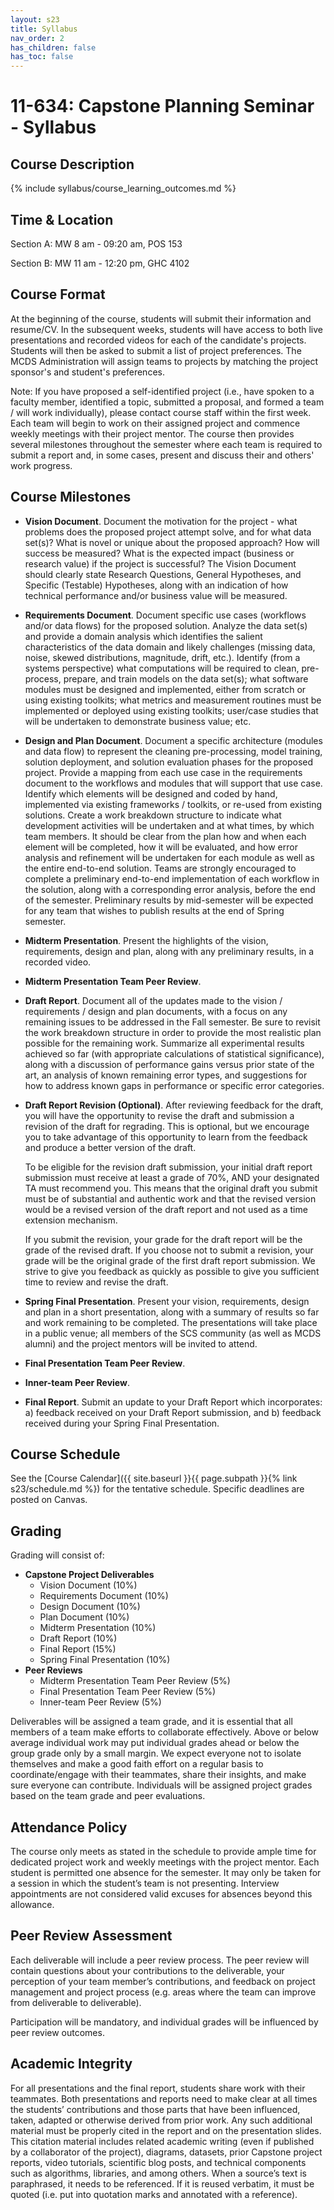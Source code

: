 ```yaml
---
layout: s23
title: Syllabus
nav_order: 2
has_children: false
has_toc: false
---
```


# 11-634: Capstone Planning Seminar - Syllabus

## Course Description

{% include syllabus/course_learning_outcomes.md %}

## Time & Location

Section A: MW 8 am - 09:20 am, POS 153

Section B: MW 11 am - 12:20 pm, GHC 4102

## Course Format

At the beginning of the course, students will submit their information and resume/CV. In the subsequent weeks, students will have access to both live presentations and recorded videos for each of the candidate's projects. Students will then be asked to submit a list of project preferences. The MCDS Administration will assign teams to projects by matching the project sponsor's and student's preferences. 

Note: If you have proposed a self-identified project (i.e., have spoken to a faculty member, identified a topic, submitted a proposal, and formed a team / will work individually), please contact course staff within the first week. Each team will begin to work on their assigned project and commence weekly meetings with their project mentor. The course then provides several milestones throughout the semester where each team is required to submit a report and, in some cases, present and discuss their and others' work progress.

## Course Milestones

- **Vision Document**. Document the motivation for the project - what problems does the proposed project attempt solve, and for what data set(s)? What is novel or unique about the proposed approach? How will success be measured? What is the expected impact (business or research value) if the project is successful? The Vision Document should clearly state Research Questions, General Hypotheses, and Specific (Testable) Hypotheses, along with an indication of how technical performance and/or business value will be measured.

- **Requirements Document**. Document specific use cases (workflows and/or data flows) for the proposed solution. Analyze the data set(s) and provide a domain analysis which identifies the salient characteristics of the data domain and likely challenges (missing data, noise, skewed distributions, magnitude, drift, etc.). Identify (from a systems perspective) what computations will be required to clean, pre-process, prepare, and train models on the data set(s); what software modules must be designed and implemented, either from scratch or using existing toolkits; what metrics and measurement routines must be implemented or deployed using existing toolkits; user/case studies that will be undertaken to demonstrate business value; etc.

- **Design and Plan Document**. Document a specific architecture (modules and data flow) to represent the cleaning pre-processing, model training, solution deployment, and solution evaluation phases for the proposed project. Provide a mapping from each use case in the requirements document to the workflows and modules that will support that use case. Identify which elements will be designed and coded by hand, implemented via existing frameworks / toolkits, or re-used from existing solutions. Create a work breakdown structure to indicate what development activities will be undertaken and at what times, by which team members. It should be clear from the plan how and when each element will be completed, how it will be evaluated, and how error analysis and refinement will be undertaken for each module as well as the entire end-to-end solution. Teams are strongly encouraged to complete a preliminary end-to-end implementation of each workflow in the solution, along with a corresponding error analysis, before the end of the semester. Preliminary results by mid-semester will be expected for any team that wishes to publish results at the end of Spring semester.

- **Midterm Presentation**. Present the highlights of the vision, requirements, design and plan, along with any preliminary results, in a recorded video.

- **Midterm Presentation Team Peer Review**.

- **Draft Report**. Document all of the updates made to the vision / requirements / design and plan documents, with a focus on any remaining issues to be addressed in the Fall semester. Be sure to revisit the work breakdown structure in order to provide the most realistic plan possible for the remaining work. Summarize all experimental results achieved so far (with appropriate calculations of statistical significance), along with a discussion of performance gains versus prior state of the art, an analysis of known remaining error types, and suggestions for how to address known gaps in performance or specific error categories.

- **Draft Report Revision (Optional)**. After reviewing feedback for the draft, you will have the opportunity to revise the draft and submission a revision of the draft for regrading. This is optional, but we encourage you to take advantage of this opportunity to learn from the feedback and produce a better version of the draft.

  To be eligible for the revision draft submission, your initial draft report submission must receive at least a grade of 70%, AND your designated TA must recommend you. This means that the original draft you submit must be of substantial and authentic work and that the revised version would be a revised version of the draft report and not used as a time extension mechanism.

  If you submit the revision, your grade for the draft report will be the grade of the revised draft. If you choose not to submit a revision, your grade will be the original grade of the first draft report submission. We strive to give you feedback as quickly as possible to give you sufficient time to review and revise the draft.

- **Spring Final Presentation**. Present your vision, requirements, design and plan in a short presentation, along with a summary of results so far and work remaining to be completed. The presentations will take place in a public venue; all members of the SCS community (as well as MCDS alumni) and the project mentors will be invited to attend.

- **Final Presentation Team Peer Review**.

- **Inner-team Peer Review**.

- **Final Report**. Submit an update to your Draft Report which incorporates: a) feedback received on your Draft Report submission, and b) feedback received during your Spring Final Presentation.

## Course Schedule

See the [Course Calendar]({{ site.baseurl }}{{ page.subpath }}{% link s23/schedule.md %}) for the tentative schedule. Specific deadlines are posted on Canvas.

## Grading
Grading will consist of:
- **Capstone Project Deliverables**
  - Vision Document (10%)
  - Requirements Document (10%)
  - Design Document (10%)
  - Plan Document (10%)
  - Midterm Presentation (10%)
  - Draft Report (10%)
  - Final Report (15%)
  - Spring Final Presentation (10%)
- **Peer Reviews**
  - Midterm Presentation Team Peer Review (5%)
  - Final Presentation Team Peer Review (5%)
  - Inner-team Peer Review (5%)

Deliverables will be assigned a team grade, and it is essential that all members of a team make efforts to collaborate effectively. Above or below average individual work may put individual grades ahead or below the group grade only by a small margin. We expect everyone not to isolate themselves and make a good faith effort on a regular basis to coordinate/engage with their teammates, share their insights, and make sure everyone can contribute. Individuals will be assigned project grades based on the team grade and peer evaluations.

## Attendance Policy
The course only meets as stated in the schedule to provide ample time for dedicated project work and weekly meetings with the project mentor. Each student is permitted one absence for the semester. It may only be taken for a session in which the student’s team is not presenting. Interview appointments are not considered valid excuses for absences beyond this allowance.

## Peer Review Assessment
Each deliverable will include a peer review process. The peer review will contain questions about your contributions to the deliverable, your perception of your team member’s contributions, and feedback on project management and project process (e.g. areas where the team can improve from deliverable to deliverable).

Participation will be mandatory, and individual grades will be influenced by peer review outcomes.

## Academic Integrity
For all presentations and the final report, students share work with their teammates. Both presentations and reports need to make clear at all times the students’ contributions and those parts that have been influenced, taken, adapted or otherwise derived from prior work. Any such additional material must be properly cited in the report and on the presentation slides. This citation material includes related academic writing (even if published by a collaborator of the project), diagrams, datasets, prior Capstone project reports, video tutorials, scientific blog posts, and technical components such as algorithms, libraries, and among others. When a source’s text is paraphrased, it needs to be referenced. If it is reused verbatim, it must be quoted (i.e. put into quotation marks and annotated with a reference).
